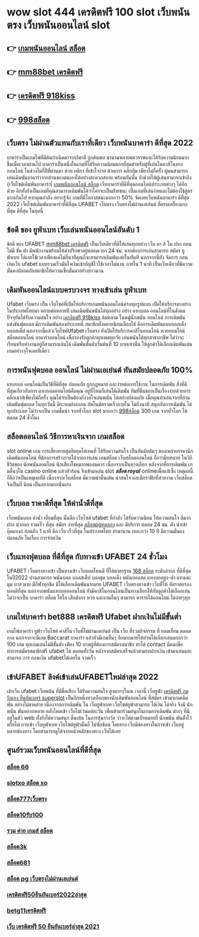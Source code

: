 # wow slot 444 เครดิตฟรี 100  slot  เว็บพนัน ตรง   เว็บพนันออนไลน์  slot 

## 👉 [เกมพนันออนไลน์ สล็อต](https://mabet.net/credit-free-50/)
## 👉 [mm88bet เครดิตฟรี](https://mabet.net/register/)
## 👉 [เครดิตฟรี 918kiss](https://mabet.net/)
## 👉 [998สล็อต](https://mabet.net/20-free-100/)

## เว็บตรง ไม่ผ่านตัวแทนกับเราที่เดียว  เว็บพนันบาคาร่า ดีที่สุด 2022 

บาคาร่าเป็นเกมไพ่ที่มีต้นกำเนิดมาจากอิตาลี ถูกค้นพบ มานานหลายศตวรรษและได้รับความนิยมมากขึ้นเมื่อเวลาผ่านไป บาคาร่าเป็นหนึ่งในเกมที่ได้รับความนิยมมากที่สุดสำหรับผู้ที่เล่นในคาสิโนทางออนไลน์ ในช่วงไม่กี่ปีที่ผ่านมา ด้วย   กติกา  ที่เข้าใจง่าย ด้วยการ คลิกปุ่ม  เพียงไม่กี่ครั้ง ผู้คนสามารถเล่นเดิมพันบาคาร่าจากบ้านของตนเองได้อย่างสะดวกสบาย  พร้อมกันนั้น ยังช่วยให้ผู้เล่นสามารถเข้าถึง {เว็บไซต์เดิมพันบาคาร่า|  [เกมพนันออนไลน์ สล็อต](https://mabet.net/register/) เว็บบาคาร่าที่ดีที่สุดออนไลน์ประเภทต่างๆ ได้อีกด้วย อีกทั้งยังเป็นเกมที่คุณสามารถเดิมพันได้ว่าใครจะเป็นฝ่ายชนะ เป็นเกมที่เล่นง่ายและไม่ต้องใช้สูตรมากเกินไป หากคุณกำลัง  อยากรู้จัก เกมที่มีโอกาสชนะมากกว่า 50%  จัดเลยเว็บพนันบาคาร่า ดีที่สุด 2022  เว็บไซต์เดิมพันบาคาร่าที่ดีที่สุด UFABET เว็บตรง เว็บตรงไม่ผ่านเอเย่นต์ ที่ครบเครื่องมากที่สุด ดีที่สุด ในยุคนี้


## ข้อดี ของ ยูฟ่าเบท  เว็บเล่นพนันออนไลน์อันดับ 1 

ข้อดี ของ UFABET [mm88bet เครดิตฟรี](https://mabet.net/) เป็นเว็บเดียวที่มีให้เล่นทุกอย่าง  เว็บ คา สิ โน ฝาก ถอน ไม่มี ขั้น ต่ํา  มีพนักงานพร้อมให้คำปรึกษาอยู่ตลอดเวลา 24 ชม. หากต้องการเล่นสามารถ  สมัคร ยูฟ่าเบท  ได้เลยใช้เวลาเพียงแค่ไม่กี่นาทีคุณก็จะสามารถเดิมพันเลยในทันที นอกจากนี้ยัง จัดการ  ถอนเงินเว็บ ufabet  แบบรวดเร็วมันใจเงินเข้าบัญชีไวใช้เวลาไม่นาน ภายใน 1 นาที เป็นเว็บเดียวที่มีความมั่นคงปลอดภัยสมาชิกให้ความเชื่อมั่นมาอย่างยาวนาน


##  เดิมพันออนไลน์แบบครบวงจร ทางเข้าเล่น ยูฟ่าเบท 

Ufabet เว็บตรง   เป็น  เว็บไซค์ที่เปิดให้บริการเกมพนันออนไลน์ครบทุกรูปแบบ เปิดให้บริการมาอย่างในประเทศไทยมา หลายต่อหลายปี เล่นเดิมพันพนันได้ทุกอย่าง  อย่าง  แทงบอล ออนไลน์ที่ในสังคมปัจจุบันได้รับความสนใจ อย่าง [เครดิตฟรี 918kiss](https://mabet.net/20-free-100/) ล้มหลาม ในหมู่นักพนัน ออนไลน์ การเดิมพัน แข่งขันฟุตบอล มีการเดิมพันสองประเภทนี่ สมาชิกทั้งหลายนิยมเลือกใช้  คือการเดิมพันแบบบอลเต็ง บอลสเต็ป นอกจากนี้แล้วเว็บไซค์Ufabet เว็บตรง  ยังเปิดให้บริการคาสิโนออนไลน์ หวยออนไลน์ สล็อตออนไลน์ บาคาร่าออนไลน์  เพื่อรองรับลูกค้าทุกเพศทุกวัย เล่นพนันได้ทุกสาขาอาชีพ ไม่ว่าจะเรียนหรือทำงานอยู่ก็สามารถเล่นได้ เดิมพันขั้นต่ำเริ่มต้นที่ 10 บาทเท่านั้น ให้ลูกค้าได้เลือกเดิมพันเล่นเกมอย่างจุใจเลยทีเดียว


##  การพนันฟุตบอล ออนไลน์ ไม่ผ่านเอเย่นต์  ทันสมัยปลอดภัย 100%

แทงบอล ออนไลน์เป็นวิธีที่ดีที่สุด ปลอดภัย ถูกกฎหมาย และง่ายต่อการใช้งาน ในการเดิมพัน สิ่งที่ดีที่สุดเกี่ยวกับการ แทงบอลออนไลน์คือคุณ อยู่ที่ไหนก็เล่นได้เดิมพัน ทีมที่ชื่นชอบเป็นเรื่องง่ายด้วยการคลิกเมาส์เพียงไม่กี่ครั้ง คุณไม่จำเป็นต้องกังวลใจเล่นพนัน ได้อย่างปลอดภัย เมื่อคุณทำเล่นจากที่บ้าน เดิมพันฟุตบอล ในทุกวันนี้  มีระบบฝากถอน อัตโนมัตรวดเร็วถายใน ไม่ถึงนาที สนุกกับการเดิมพัน ได้ทุกประเภท ไม่ว่าจะเป็น  เกมชั้นนำ  จากทั่วโลก slot มากกว่า [998สล็อต](https://mabet.net/) 300 เกม จากทั่วโลก ได้ตลอด 24 ชั่วโมง


## สล็อตออนไลน์  วิธีการหาเงินจาก เกมสล็อต

 slot online เกม การเสี่ยงทายสุดฮิตยุคไฮเทคที่  ได้รับความสนใจ เป็นอันดับต้นๆ ของเหล่าบรรดานักเดิมพันออนไลน์  ที่ต้องการสร้างรายได้จากการเล่น เกมสล็อต  เว็บสล็อตออนไลน์ ถือว่ามีบทบาท ในวิถีชีวิตของ นักพนันออนไลน์ นักเสี่ยงโชคมากพอสมควร เนื่องจากเป็นทางเลือก หลังจากที่การเดิมพัน เกมอื่นๆใน casino online   แล้วหัวร้อน  จึงเข้ามาเล่น slot ***สล็อต royal*** onlineเพื่อแก้เซ็ง เหตุผลนี้ก็ถือว่าเป็นเหตุผลที่ดี เนื่องจากเว็บสล็อต  มีความน่าตื่นเต้น น่าสนใจ และมีกราฟิกที่สวยงาม เว็บสล็อต จึงเป็นที่ นิยม เป็นอยากมากนั่นเอง


## เว็บบอล ราคาดีที่สุด ให้ค่าน้ำดีที่สุด

 เว็บพนันบอล   ค่าน้ำ  เยี่ยมที่สุด  นั้นคือ  เว็บไซต์  ufabet  ที่กำลัง  ได้รับความนิยม  ให้ความสนใจ   ดีมาก ฝาก   นำออก รวดเร็ว  ที่สุด  สมัคร  ง่ายที่สุด  [สล็อตpgทดลอง](https://bio.link/tisawago) และ มีบริการ   ตลอด 24 ชม.   ตัง   นำเข้า  บุ๊คแบงก์  ก่อนถึง 1 นาที   คือ   เว็บ   เร็วที่สุด  ในประเทศไทย  ทำมานาน   เยอะกว่า  10 ปี มีความมั่นคง ปลอดภัย ในเรื่อง  การจ่ายเงิน 

##  เว็บแทงฟุตบอล ที่ดีที่สุด  กับทางเข้า UFABET 24 ชั่วโมง

 UFABET เว็บตรงทางเข้า เป็นทางเข้า  เว็บบอลไหนดี ที่ได้มาตรฐาน [168 สล็อต](https://mabet.net/20-free-100/) ระดับสากล  ที่ดีที่สุดในปี2022 ท่านสามารถ  พนันบอล  บอลสเต็ป บอลชุด บอลเต็ง พนันบอลสด แทงบอลสูง-ต่ำ แทงเตะมุม บาส มวย  มีกีฬาทุกชิด มีให้เลือกเดิมพันมากมาย  UFABET เว็บตรงทางเข้า เว็บที่ให้ อัตราต่อรองบอลดีที่สุด นอกจากพนันแทงบอลออนไลน์ ยังมีคาสิโนออนไลน์เป็นทางเลือกให้กับลูกค้าได้เลือกเล่น ไม่ว่าจะเป็น บาคาร่า สล็อต ไฮโล เสือมังกร หวย และเกมอื่นๆ สามารถ หารายได้ออนไลน์ ได้ง่ายๆทุก

##  เกมไพ่บาคาร่า **bet888 เครดิตฟรี** Ufabet  ฝากเงินไม่มีขั้นต่ำ

 เกมไพ่บาคาร่า   ยูฟ่า  เว็บไซต์ คาสิโน  เว็บที่ไม่ผ่านเอเย่นต์ เป็น เว็บ ที่รวมกิจกรรม ที่  ยอดเยี่ยม ตลอดกาล นอกจากจะมีเกม  Baccarat บาคาร่า  แล้วยังมีเกมอื่นๆ อีกมากมายให้ท่านได้เลือกเล่นมากกว่า 100 เกม ทุกเกมเล่นไม่มีขั้นต่ำ เพียง 10 บาทผู้ที่ต้องการสมัครสมาชิก  ทำได้  contact  มีคนเพื่อทำการสมัครสมาชิกฟรี ufabet ได้  ตลอดทั้งวัน  หลังจากสมัครเสร็จแล้วสามรถฝากเงิน เข้ามาเล่นและ สามารถ  การ ถอนเงิน ufabetได้เลยใน รวดเร็ว 

## เข้าUFABET ลิงค์เข้าเล่นUFABETใหม่ล่าสุด 2022 

เข้าเว็บ ufabet   เว็บพนัน  ที่มีชื่อเสียง  ได้รับความสนใจ สูงมากๆในณ เวลานี้  เว็บยูฟ่า  [เครดิตฟรี กดรับเอง ยืนยันเบอร์ superslot](https://member.mabet.net/?action=login) เป็นอีกหนึ่งทางเลือกของนักเดิมพันออนไลน์  ที่สมัคร เข้ามาเกมเดิมพัน อย่างไม่ขาดสาย เนื่องจากการเดิมพัน ใน เว็บยูฟ่าเบท เว็บไซต์ยูฟ่าสามารถ ได้เงิน ได้จริง จึงมี นักพนัน พันหลากหลาย  หลั่งไหลเข้า เว็บไม่เว้นแต่ละวัน เพื่อเข้ามาร่วมสนุกในเกมการเดิมพัน ต่างๆ ที่มีอยู่ในตัว web  ทั้งยังได้ความสนุก ตื่นเต้น ในการลุ้นรางวัล ว่าจะได้ตามเป้าหมายที่ นักพนัน พันตั้งไว้หรือไม่ การเข้า เว็บยูฟ่าเบท เว็บไซต์ยูฟ่านั้นก็ ไม่ซับซ้อน โดยทาง เว็บมีช่องทางในการเข้า เว็บอยู่หลายช่องทาง โดยสามารถดูได้จากหน้าหลักของทาง เว็บได้เลย


## ศูนย์รวมเว็บพนันออนไลน์ที่ดีที่สุด

### [สล็อต 66](https://atom.io/themes/สมัคร%20Slot%20PG%20superslot%20เครดิตฟรี%2050%20ใหม่%20ๆ%20008%20สล็อต%2020%20รับ%20100%20เว็บตรง100%)
### [slotxo สล็อต xo](https://atom.io/themes/สมัคร%20Slot%20PG%20newclear%20สล็อต%20008%20สล็อต%2020%20รับ%20100%20เว็บตรง100%)
### [สล็อต777เว็บตรง](https://atom.io/themes/สมัคร%20Slot%20PG%20asia999%20เครดิตฟรี%20100%20008%20สล็อต%2020%20รับ%20100%20เว็บตรง100%)
### [สล็อต10รับ100](https://atom.io/themes/สมัคร%20Slot%20PG%20สล็อต88%20008%20สล็อต%2020%20รับ%20100%20เว็บตรง100%)
### [รวม ค่าย เกมส์ สล็อต](https://atom.io/themes/สมัคร%20Slot%20PG%20คาสิโนออนไลน์%20สล็อต%20008%20สล็อต%2020%20รับ%20100%20เว็บตรง100%)
### [สล็อต3k](https://atom.io/themes/สมัคร%20Slot%20PG%20ae%20slot%20เครดิตฟรี%2050%20008%20สล็อต%2020%20รับ%20100%20เว็บตรง100%)
### [สล็อต681](https://atom.io/themes/สมัคร%20Slot%20PG%20ซุปเปอร์สล็อต1234%20เครดิตฟรี50%20008%20สล็อต%2020%20รับ%20100%20เว็บตรง100%)
### [สล็อต pg เว็บตรงไม่ผ่านเอเย่นต์](https://atom.io/themes/สมัคร%20Slot%20PG%20สล็อต%20ฝาก%201%20บาท%20รับ%2050%20008%20สล็อต%2020%20รับ%20100%20เว็บตรง100%)
### [เครดิตฟรี50ยืนยันเบอร์2022ล่าสุด](https://atom.io/themes/สมัคร%20Slot%20PG%20เว็บ%20m89%20เครดิตฟรี%20008%20สล็อต%2020%20รับ%20100%20เว็บตรง100%)
### [betg11เครดิตฟรี](https://atom.io/themes/สมัคร%20Slot%20PG%20juad888%20เครดิตฟรี%20008%20สล็อต%2020%20รับ%20100%20เว็บตรง100%)
### [เว็บ เครดิตฟรี 50 ยืนยันเบอร์ล่าสุด 2021](https://atom.io/themes/สมัคร%20Slot%20PG%20588ws%20เครดิตฟรี%20008%20สล็อต%2020%20รับ%20100%20เว็บตรง100%)